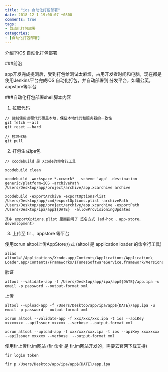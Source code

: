 ```yaml
---
title: "ios 自动化打包部署"
date: 2018-12-1 19:00:07 +0800
comments: true
tags:
- 自动化打包部署
categories:
- [自动化打包部署]
---
```


介绍下iOS 自动化打包部署

<!-- more -->

###前沿

app开发完成提测后，受到打包给测试太麻烦，占用开发者时间和电脑，现在都是使用Jenkins平台完成iOS 自动化打包，并自动部署到 分发平台，如蒲公英，appstore等平台

###自动化打包部署shell脚本内容

1. 拉取代码

```shell
// 强制使用远程代码覆盖本地，保证本地代码和服务器的一致性
git fetch —-all 
git reset —-hard

// 拉取代码
git pull
```

2. 打包生成ipa包

```shell
// xcodebuild 是 Xcode的命令行工具

xcodebuild clean

xcodebuild -workspace *.xcwork*  -scheme 'app' -destination generic/platform=iOS -archivePath /Users/Desktop/app/project/archive/app.xcarchive archive

xcodebuild -exportArchive -exportOptionsPlist /Users/Desktop/app/cmd/exportOptions.plist -archivePath /Users/Desktop/app/project/archive/app.xcarchive -exportPath /Users/Desktop/ipa/app${DATE}  -allowProvisioningUpdates

其中 exportOptions.plist 里面指明了 签名方式 (ad-hoc 、app-store、devemlopment)

```

3. 上传至 fir 、appstore 等平台

使用xcrun altool上传AppStore方式 (altool 是 application loader 的命令行工具)

```shell
alias altool='/Applications/Xcode.app/Contents/Applications/Application\ Loader.app/Contents/Frameworks/ITunesSoftwareService.framework/Versions/A/Support/altool'
```

验证

```shell
altool --validate-app -f /Users/Desktop/app/ipa/app${DATE}/app.ipa -u email -p password --output-format xml
```

上传

```shell
altool --upload-app -f /Users/Desktop/app/ipa/app${DATE}/app.ipa -u email -p password --output-format xml

xcrun altool --validate-app -f xxx/xxx/xxx.ipa -t ios --apiKey xxxxxxxx --apiIssuer xxxxxx --verbose --output-format xml

xcrun altool --upload-app -f xxx/xxx/xxx.ipa -t ios --apiKey xxxxxxxx --apiIssuer xxxxxx --verbose  --output-format xml 
```

使用fir上传fir.im网站 (fir 命令 是 fir.im网站开发的，需要去官网下载支持)

```shell
fir login token

fir p /Users/Desktop/app/ipa/app${DATE}/app.ipa
```
